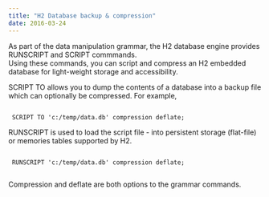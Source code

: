 ```yaml
---
title: "H2 Database backup & compression"
date: 2016-03-24
---
```


 As part of the data manipulation grammar, the H2 database engine provides RUNSCRIPT and SCRIPT commmands.  
 Using these commands, you can script and compress an H2 embedded database 
 for light-weight storage and accessibility.

 SCRIPT TO allows you to dump the contents of a database into a backup file which 
 can optionally be compressed.  For example,

<pre><code class='sql'>
 SCRIPT TO 'c:/temp/data.db' compression deflate;
</code></pre>

 RUNSCRIPT is used to load the script file - into persistent storage (flat-file) or memories 
 tables supported by H2.
 
 <pre><code class='sql'>
 RUNSCRIPT 'c:/temp/data.db' compression deflate;
 </code></pre>
 
 Compression and deflate are both options to the grammar commands.